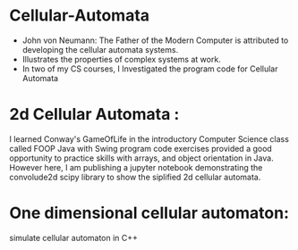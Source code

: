 # Cellular-Automata
  - John von Neumann: The Father of the Modern Computer is attributed to developing the cellular automata systems.
  - Illustrates the properties of complex systems at work.  
  - In two of my CS courses, I Investigated the program code for Cellular Automata

# 2d Cellular Automata : 
 I learned Conway's GameOfLife in the introductory Computer Science class called FOOP
 Java with Swing program code exercises provided a good opportunity to practice skills with arrays, and object orientation in Java.
 However here, I am publishing a jupyter notebook demonstrating the convolude2d scipy library to show the siplified 2d cellular automata.
  
# One dimensional cellular automaton: 
 simulate cellular automaton in C++
